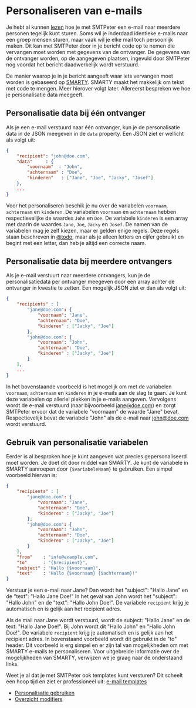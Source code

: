 # Personaliseren van e-mails

Je hebt al kunnen [lezen](rest-send-multiple-recipients) hoe je met
SMTPeter een e-mail naar meerdere personen tegelijk kunt sturen. Soms wil 
je inderdaad identieke e-mails naar een groep mensen sturen, maar vaak wil 
je elke mail toch persoonlijk maken. Dit kan met SMTPeter door in je bericht
code op te nemen die vervangen moet worden met gegevens van de ontvanger. 
De gegevens van de ontvanger worden, op de aangegeven plaatsen, ingevuld 
door SMTPeter nog voordat het bericht daadwerkelijk wordt verstuurd. 

De manier waarop je in je bericht aangeeft waar iets vervangen moet worden
is gebaseerd op [SMARTY](http://www.smarty.net/). SMARTY maakt het makkelijk
om tekst met code te mengen. Meer hierover volgt later. Allereerst bespreken
we hoe je personalisatie data meegeeft.


## Personalisatie data bij één ontvanger

Als je een e-mail verstuurd naar één ontvanger, kun je de personalisatie
data in de JSON meegeven in de `data` property. Een JSON ziet er wellicht
als volgt uit:

```json
{
    "recipient": "john@doe.com",
    "data"     : {
        "voornaam"  : "John",
        "achternaam" : "Doe",
        "kinderen"   : ["Jane", "Joe", "Jacky", "Josef"]
    },
    ...
}
```

Voor het personaliseren beschik je nu over de variabelen `voornaam`,
`achternaam` en `kinderen`. De variabelen `voornaam` en `achternaam` hebben
respectievelijke de waardes `John` en `Doe`. De variabele `kinderen` is een
array met daarin de waardes `Jane`, `Joe`, `Jacky` en `Josef`. De namen van
de variabelen mag je zelf kiezen, maar er gelden enige regels. Deze regels
staan beschreven in [@todo](), maar als je alleen letters en cijfer gebruikt
en begint met een letter, dan heb je altijd een correcte naam.


## Personalisatie data bij meerdere ontvangers

Als je e-mail verstuurt naar meerdere ontvangers, kun je
de personalisatiedata per ontvanger meegeven door een array achter de ontvanger
in kwestie te zetten. Een mogelijk JSON ziet er dan als volgt uit:

```json
{
    "recipients" : [
        "jane@doe.com": {
            "voornaam": "Jane",
            "achternaam": "Doe",
            "kinderen" : ["Jacky", "Joe"]
        },
        "john@doe.com": {
            "voornaam": "John",
            "achternaam": "Doe",
            "kinderen" : ["Jacky", "Joe"]
        }
    ],
    ...
}
```

In het bovenstaande voorbeeld is het mogelijk om met de variabelen `voornaam`,
`achternaam` en `kinderen` in je e-mails aan de slag te gaan. Je kunt deze 
variabelen op allerlei plekken in je e-mails aangeven. Vervolgens wordt de 
e-mail verstuurd (naar bijvoorbeeld jane@doe.com) en zorgt SMTPeter ervoor dat
de variabele "voornaam" de waarde "Jane" bevat. Respectievelijk bevat de 
variabele "John" als de e-mail naar john@doe.com wordt verstuurd.


## Gebruik van personalisatie variabelen

Eerder is al besproken hoe je kunt aangeven wat precies gepersonaliseerd moet worden.
Je doet dit door middel van SMARTY. Je kunt de variabele in SMARTY aanroepen 
door `{$variabeleNaam}` te gebruiken. Een simpel voorbeeld hiervan is:

```json
{
    "recipients" : [
        "jane@doe.com": {
            "voornaam": "Jane",
            "achternaam": "Doe",
            "kinderen" : ["Jacky", "Joe"]
        },
        "john@doe.com": {
            "voornaam": "John",
            "achternaam": "Doe",
            "kinderen" : ["Jacky", "Joe"]
        }
    ],
    "from"    : "info@example.com",
    "to"      : "{$recipient}",
    "subject" : "Hallo {$voornaam}",
    "text"    : "Hallo {$voornaam} {$achternaam}!"
}
```

Verstuur je een e-mail naar Jane? Dan wordt het "subject": "Hallo Jane" en de
"text": "Hallo Jane Doe!"
In het geval van John wordt het "subject": "Hallo John" en de "text":
"Hallo John Doe!".
De variabele `recipient` krijg je automatisch en is gelijk aan
het recipient adres.


Als de mail naar Jane wordt verstuurd, wordt de subject: "Hallo Jane"
en de text: "Hallo Jane Doe!". Bij John wordt dit "Hallo John" en "Hallo
John Doe!". De variabele `recipient` krijg je automatisch en is gelijk aan
het recipient adres. In bovenstaand voorbeeld wordt dit gebruikt in de "to"
header. Dit voorbeeld is erg simpel en er zijn tal van mogelijkheden om met
SMARTY e-mails te personaliseren. Voor uitgebreide informatie over de mogelijkheden
van SMARTY, verwijzen we je graag naar de onderstaand links. 

Weet je al dat je met SMTPeter ook templates kunt versturen? Dit scheelt een hoop 
tijd en ziet er professioneel uit:
[e-mail templates](rest-send-template) 


* [Personalisatie gebruiken](personalization)
* [Overzicht modifiers](personalization-modifiers)